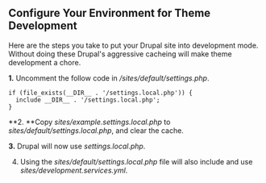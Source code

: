 ## Configure Your Environment for Theme Development

Here are the steps you take to put your Drupal site into development mode. Without doing these Drupal's aggressive cacheing will make theme development a chore.

**1.** Uncomment the follow code in _/sites/default/settings.php_.

```
if (file_exists(__DIR__ . '/settings.local.php')) {
  include __DIR__ . '/settings.local.php';
}
```

**2. **Copy _sites/example.settings.local.php_ to _sites/default/settings.local.php_, and clear the cache.

**3.** Drupal will now use _settings.local.php_.

4. Using the _sites/default/settings.local.php_ file will also include and use _sites/development.services.yml_.

